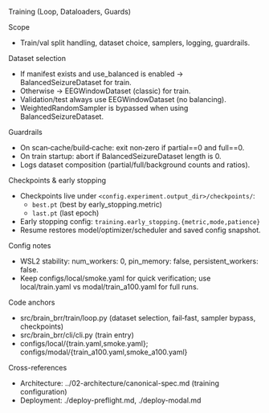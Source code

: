 Training (Loop, Dataloaders, Guards)

Scope
- Train/val split handling, dataset choice, samplers, logging, guardrails.

Dataset selection
- If manifest exists and use_balanced is enabled → BalancedSeizureDataset for train.
- Otherwise → EEGWindowDataset (classic) for train.
- Validation/test always use EEGWindowDataset (no balancing).
- WeightedRandomSampler is bypassed when using BalancedSeizureDataset.

Guardrails
- On scan‑cache/build‑cache: exit non‑zero if partial==0 and full==0.
- On train startup: abort if BalancedSeizureDataset length is 0.
- Logs dataset composition (partial/full/background counts and ratios).

Checkpoints & early stopping
- Checkpoints live under `<config.experiment.output_dir>/checkpoints/`:
  - `best.pt` (best by early_stopping.metric)
  - `last.pt` (last epoch)
- Early stopping config: `training.early_stopping.{metric,mode,patience}`
- Resume restores model/optimizer/scheduler and saved config snapshot.

Config notes
- WSL2 stability: num_workers: 0, pin_memory: false, persistent_workers: false.
- Keep configs/local/smoke.yaml for quick verification; use local/train.yaml vs modal/train_a100.yaml for full runs.

Code anchors
- src/brain_brr/train/loop.py (dataset selection, fail‑fast, sampler bypass, checkpoints)
- src/brain_brr/cli/cli.py (train entry)
- configs/local/{train.yaml,smoke.yaml}; configs/modal/{train_a100.yaml,smoke_a100.yaml}

Cross-references
- Architecture: ../02-architecture/canonical-spec.md (training configuration)
- Deployment: ./deploy-preflight.md, ./deploy-modal.md
